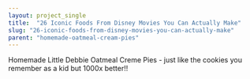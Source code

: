 ```yaml
---
layout: project_single
title:  "26 Iconic Foods From Disney Movies You Can Actually Make"
slug: "26-iconic-foods-from-disney-movies-you-can-actually-make"
parent: "homemade-oatmeal-cream-pies"
---
```

Homemade Little Debbie Oatmeal Creme Pies - just like the cookies you remember as a kid but 1000x better!!